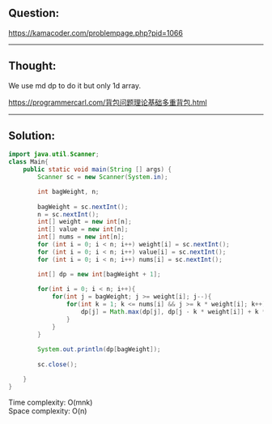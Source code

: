 ## Question:

https://kamacoder.com/problempage.php?pid=1066

---
## Thought:
We use md dp to do it but only 1d array.

https://programmercarl.com/背包问题理论基础多重背包.html

---
## Solution:
```Java
import java.util.Scanner;
class Main{
    public static void main(String [] args) {
        Scanner sc = new Scanner(System.in);

        int bagWeight, n;
        
        bagWeight = sc.nextInt();
        n = sc.nextInt();
        int[] weight = new int[n];
        int[] value = new int[n];
        int[] nums = new int[n];
        for (int i = 0; i < n; i++) weight[i] = sc.nextInt();
        for (int i = 0; i < n; i++) value[i] = sc.nextInt();
        for (int i = 0; i < n; i++) nums[i] = sc.nextInt();

        int[] dp = new int[bagWeight + 1];
        
        for(int i = 0; i < n; i++){
            for(int j = bagWeight; j >= weight[i]; j--){
                for(int k = 1; k <= nums[i] && j >= k * weight[i]; k++){
                    dp[j] = Math.max(dp[j], dp[j - k * weight[i]] + k * value[i]);   
                }
            }
        }
        
        System.out.println(dp[bagWeight]);
        
        sc.close();

    }
}
```
Time complexity: O(mnk)   
Space complexity: O(n)
